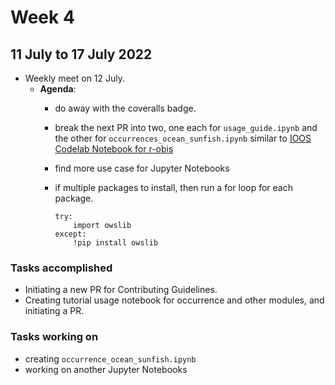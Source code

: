 # Week 4
## 11 July to 17 July 2022
+ Weekly meet on 12 July.
    + **Agenda**:
        + do away with the coveralls badge.
        + break the next PR into two, one each for `usage_guide.ipynb` and the other for `occurrences_ocean_sunfish.ipynb` similar to [IOOS Codelab Notebook for r-obis](https://ioos.github.io/ioos_code_lab/content/code_gallery/data_access_notebooks/2018-02-20-obis.html)
        + find more use case for Jupyter Notebooks
        + if multiple packages to install, then run a for loop for each package.

	        ```
          try:
	            import owslib
	        except:
	            !pip install owslib
          ```

### Tasks accomplished
+ Initiating a new PR for Contributing Guidelines.
+ Creating tutorial usage notebook for occurrence and other modules, and initiating a PR.

### Tasks working on
+ creating `occurrence_ocean_sunfish.ipynb`
+ working on another Jupyter Notebooks